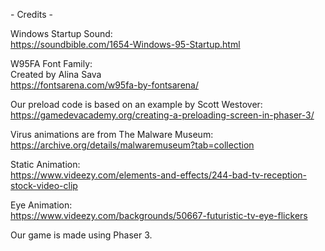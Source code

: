\- Credits \-

Windows Startup Sound:<br>
https://soundbible.com/1654-Windows-95-Startup.html 
 
 W95FA Font Family:<br>
Created by Alina Sava<br>
https://fontsarena.com/w95fa-by-fontsarena/

Our preload code is based on an example by Scott Westover:<br> 
https://gamedevacademy.org/creating-a-preloading-screen-in-phaser-3/

Virus animations are from The Malware Museum:<br>
https://archive.org/details/malwaremuseum?tab=collection

Static Animation:<br>
https://www.videezy.com/elements-and-effects/244-bad-tv-reception-stock-video-clip

Eye Animation:<br> 
https://www.videezy.com/backgrounds/50667-futuristic-tv-eye-flickers

Our game is made using Phaser 3. 
